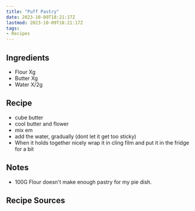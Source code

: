 ```yaml
---
title: "Puff Pastry"
date: 2023-10-09T18:21:17Z
lastmod: 2023-10-09T18:21:17Z
tags:
- Recipes
---
```


## Ingredients

- Flour  Xg
- Butter Xg
- Water  X/2g

## Recipe

- cube butter
- cool butter and flower
- mix em
- add the water, gradually (dont let it get too sticky)
- When it holds together nicely wrap it in cling film and put it in the fridge for a bit

## Notes

- 100G Flour doesn't make enough pastry for my pie dish.

## Recipe Sources
